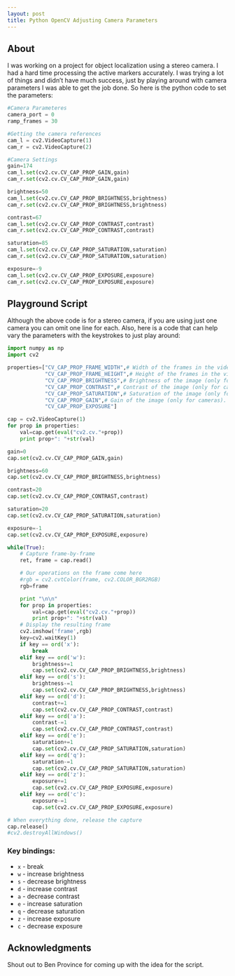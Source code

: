 ```yaml
---
layout: post
title: Python OpenCV Adjusting Camera Parameters
---
```


## About

I was working on a project for object localization using a stereo camera. I had a hard time processing the active markers accurately. I was trying a lot of things and didn’t have much success, just by playing around with camera parameters I was able to get the job done. So here is the python code to set the parameters:

```python
#Camera Parameteres
camera_port = 0
ramp_frames = 30

#Getting the camera references
cam_l = cv2.VideoCapture(1)
cam_r = cv2.VideoCapture(2)

#Camera Settings
gain=174
cam_l.set(cv2.cv.CV_CAP_PROP_GAIN,gain)
cam_r.set(cv2.cv.CV_CAP_PROP_GAIN,gain)

brightness=50
cam_l.set(cv2.cv.CV_CAP_PROP_BRIGHTNESS,brightness)
cam_r.set(cv2.cv.CV_CAP_PROP_BRIGHTNESS,brightness)

contrast=67
cam_l.set(cv2.cv.CV_CAP_PROP_CONTRAST,contrast)
cam_r.set(cv2.cv.CV_CAP_PROP_CONTRAST,contrast)

saturation=85
cam_l.set(cv2.cv.CV_CAP_PROP_SATURATION,saturation)
cam_r.set(cv2.cv.CV_CAP_PROP_SATURATION,saturation)

exposure=-9
cam_l.set(cv2.cv.CV_CAP_PROP_EXPOSURE,exposure)
cam_r.set(cv2.cv.CV_CAP_PROP_EXPOSURE,exposure)
```

## Playground Script

Although the above code is for a stereo camera, if you are using just one camera you can omit one line for each. Also, here is a code that can help vary the parameters with the keystrokes to just play around:

```python
import numpy as np
import cv2

properties=["CV_CAP_PROP_FRAME_WIDTH",# Width of the frames in the video stream.
            "CV_CAP_PROP_FRAME_HEIGHT",# Height of the frames in the video stream.
            "CV_CAP_PROP_BRIGHTNESS",# Brightness of the image (only for cameras).
            "CV_CAP_PROP_CONTRAST",# Contrast of the image (only for cameras).
            "CV_CAP_PROP_SATURATION",# Saturation of the image (only for cameras).
            "CV_CAP_PROP_GAIN",# Gain of the image (only for cameras).
            "CV_CAP_PROP_EXPOSURE"]

cap = cv2.VideoCapture(1)
for prop in properties:
    val=cap.get(eval("cv2.cv."+prop))
    print prop+": "+str(val)

gain=0
cap.set(cv2.cv.CV_CAP_PROP_GAIN,gain)

brightness=60
cap.set(cv2.cv.CV_CAP_PROP_BRIGHTNESS,brightness)

contrast=20
cap.set(cv2.cv.CV_CAP_PROP_CONTRAST,contrast)

saturation=20
cap.set(cv2.cv.CV_CAP_PROP_SATURATION,saturation)

exposure=-1
cap.set(cv2.cv.CV_CAP_PROP_EXPOSURE,exposure)

while(True):
    # Capture frame-by-frame
    ret, frame = cap.read()

    # Our operations on the frame come here
    #rgb = cv2.cvtColor(frame, cv2.COLOR_BGR2RGB)
    rgb=frame

    print "\n\n"
    for prop in properties:
        val=cap.get(eval("cv2.cv."+prop))
        print prop+": "+str(val)
    # Display the resulting frame
    cv2.imshow('frame',rgb)
    key=cv2.waitKey(1)
    if key == ord('x'):
        break
    elif key == ord('w'):
        brightness+=1
        cap.set(cv2.cv.CV_CAP_PROP_BRIGHTNESS,brightness)
    elif key == ord('s'):
        brightness-=1
        cap.set(cv2.cv.CV_CAP_PROP_BRIGHTNESS,brightness)
    elif key == ord('d'):
        contrast+=1
        cap.set(cv2.cv.CV_CAP_PROP_CONTRAST,contrast)
    elif key == ord('a'):
        contrast-=1
        cap.set(cv2.cv.CV_CAP_PROP_CONTRAST,contrast)
    elif key == ord('e'):
        saturation+=1
        cap.set(cv2.cv.CV_CAP_PROP_SATURATION,saturation)
    elif key == ord('q'):
        saturation-=1
        cap.set(cv2.cv.CV_CAP_PROP_SATURATION,saturation)
    elif key == ord('z'):
        exposure+=1
        cap.set(cv2.cv.CV_CAP_PROP_EXPOSURE,exposure)
    elif key == ord('c'):
        exposure-=1
        cap.set(cv2.cv.CV_CAP_PROP_EXPOSURE,exposure)

# When everything done, release the capture
cap.release()
#cv2.destroyAllWindows()
```

### Key bindings:
* `x` - break
* `w` - increase brightness
* `s` - decrease brightness
* `d` - increase contrast
* `a` - decrease contrast
* `e` - increase saturation
* `q` - decrease saturation
* `z` - increase exposure
* `c` - decrease exposure

## Acknowledgments
Shout out to Ben Province for coming up with the idea for the script.
